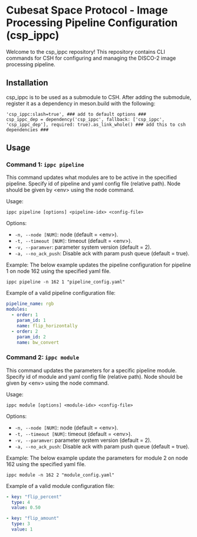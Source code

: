 # Cubesat Space Protocol - Image Processing Pipeline Configuration (csp_ippc)

Welcome to the csp_ippc repository! This repository contains CLI commands for CSH for configuring and managing the DISCO-2 image processing pipeline.

## Installation

csp_ippc is to be used as a submodule to CSH. After adding the submodule, register it as a dependency in meson.build with the following:

```
'csp_ippc:slash=true', ### add to default options ###
csp_ippc_dep = dependency('csp_ippc', fallback: ['csp_ippc', 'csp_ippc_dep'], required: true).as_link_whole() ### add this to csh dependencies ###
```

## Usage

### Command 1: `ippc pipeline`

This command updates what modules are to be active in the specified pipeline.
Specify id of pipeline and yaml config file (relative path).
Node should be given by \<env\> using the node command.

Usage:

```
ippc pipeline [options] <pipeline-idx> <config-file>
```

Options:

- `-n, --node [NUM]`: node (default = \<env\>).
- `-t, --timeout [NUM]`: timeout (default = \<env\>).
- `-v, --paramver`: parameter system version (default = 2).
- `-a, --no_ack_push`: Disable ack with param push queue (default = true).

Example:
The below example updates the pipeline configuration for pipeline 1 on node 162 using the specified yaml file.

```
ippc pipeline -n 162 1 "pipeline_config.yaml"
```

Example of a valid pipeline configuration file:

```yaml
pipeline_name: rgb
modules:
  - order: 1
    param_id: 1
    name: flip_horizontally
  - order: 2
    param_id: 2
    name: bw_convert
```

### Command 2: `ippc module`

This command updates the parameters for a specific pipeline module.
Specify id of module and yaml config file (relative path).
Node should be given by \<env\> using the node command.

Usage:

```
ippc module [options] <module-idx> <config-file>
```

Options:

- `-n, --node [NUM]`: node (default = \<env\>).
- `-t, --timeout [NUM]`: timeout (default = \<env\>).
- `-v, --paramver`: parameter system version (default = 2).
- `-a, --no_ack_push`: Disable ack with param push queue (default = true).

Example:
The below example update the parameters for module 2 on node 162 using the specified yaml file.

```
ippc module -n 162 2 "module_config.yaml"
```

Example of a valid module configuration file:

```yaml
- key: "flip_percent"
  type: 4
  value: 0.50

- key: "flip_amount"
  type: 3
  value: 1
```
